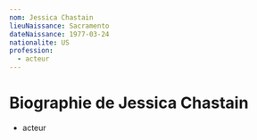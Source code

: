 ```yaml
---
nom: Jessica Chastain
lieuNaissance: Sacramento
dateNaissance: 1977-03-24
nationalite: US
profession:
  - acteur
---
```


# Biographie de Jessica Chastain

- acteur
